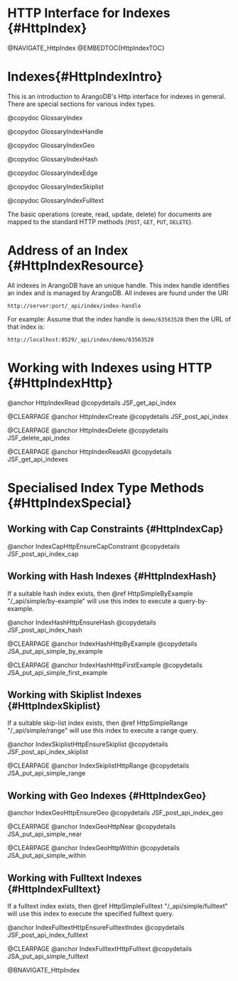 HTTP Interface for Indexes {#HttpIndex}
=======================================

@NAVIGATE_HttpIndex
@EMBEDTOC{HttpIndexTOC}

Indexes{#HttpIndexIntro}
========================

This is an introduction to ArangoDB's Http interface for indexes in
general. There are special sections for various index types.

@copydoc GlossaryIndex

@copydoc GlossaryIndexHandle

@copydoc GlossaryIndexGeo

@copydoc GlossaryIndexHash

@copydoc GlossaryIndexEdge

@copydoc GlossaryIndexSkiplist

@copydoc GlossaryIndexFulltext

The basic operations (create, read, update, delete) for documents are mapped to
the standard HTTP methods (`POST`, `GET`, `PUT`, `DELETE`).

Address of an Index {#HttpIndexResource}
========================================

All indexes in ArangoDB have an unique handle. This index handle identifies an
index and is managed by ArangoDB. All indexes are found under the URI

    http://server:port/_api/index/index-handle

For example: Assume that the index handle is `demo/63563528` then the URL of
that index is:

    http://localhost:8529/_api/index/demo/63563528

Working with Indexes using HTTP {#HttpIndexHttp}
================================================

@anchor HttpIndexRead
@copydetails JSF_get_api_index

@CLEARPAGE
@anchor HttpIndexCreate
@copydetails JSF_post_api_index

@CLEARPAGE
@anchor HttpIndexDelete
@copydetails JSF_delete_api_index

@CLEARPAGE
@anchor HttpIndexReadAll
@copydetails JSF_get_api_indexes

Specialised Index Type Methods {#HttpIndexSpecial}
==================================================

Working with Cap Constraints {#HttpIndexCap}
--------------------------------------------

@anchor IndexCapHttpEnsureCapConstraint
@copydetails JSF_post_api_index_cap

Working with Hash Indexes {#HttpIndexHash}
------------------------------------------

If a suitable hash index exists, then @ref HttpSimpleByExample
"/_api/simple/by-example" will use this index to execute a query-by-example.

@anchor IndexHashHttpEnsureHash
@copydetails JSF_post_api_index_hash

@CLEARPAGE
@anchor IndexHashHttpByExample
@copydetails JSA_put_api_simple_by_example

@CLEARPAGE
@anchor IndexHashHttpFirstExample
@copydetails JSA_put_api_simple_first_example

Working with Skiplist Indexes {#HttpIndexSkiplist}
--------------------------------------------------

If a suitable skip-list index exists, then @ref HttpSimpleRange
"/_api/simple/range" will use this index to execute a range query.

@anchor IndexSkiplistHttpEnsureSkiplist
@copydetails JSF_post_api_index_skiplist

@CLEARPAGE
@anchor IndexSkiplistHttpRange
@copydetails JSA_put_api_simple_range

Working with Geo Indexes {#HttpIndexGeo}
----------------------------------------

@anchor IndexGeoHttpEnsureGeo
@copydetails JSF_post_api_index_geo

@CLEARPAGE
@anchor IndexGeoHttpNear
@copydetails JSA_put_api_simple_near

@CLEARPAGE
@anchor IndexGeoHttpWithin
@copydetails JSA_put_api_simple_within

Working with Fulltext Indexes {#HttpIndexFulltext}
--------------------------------------------------

If a fulltext index exists, then @ref HttpSimpleFulltext
"/_api/simple/fulltext" will use this index to execute the specified
fulltext query.

@anchor IndexFulltextHttpEnsureFulltextIndex
@copydetails JSF_post_api_index_fulltext

@CLEARPAGE
@anchor IndexFulltextHttpFulltext
@copydetails JSA_put_api_simple_fulltext

@BNAVIGATE_HttpIndex
